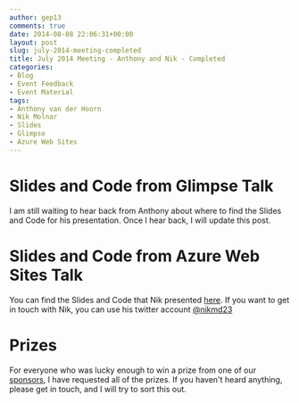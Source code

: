 ```yaml
---
author: gep13
comments: true
date: 2014-08-08 22:06:31+00:00
layout: post
slug: july-2014-meeting-completed
title: July 2014 Meeting - Anthony and Nik - Completed
categories:
- Blog
- Event Feedback
- Event Material
tags:
- Anthony van der Hoorn
- Nik Molnar
- Slides
- Glimpse
- Azure Web Sites
---
```


# Slides and Code from Glimpse Talk

I am still waiting to hear back from Anthony about where to find the Slides and Code for his presentation.  Once I hear back, I will update this post.

# Slides and Code from Azure Web Sites Talk

You can find the Slides and Code that Nik presented [here][Nik_GitHub_Page].  If you want to get in touch with Nik, you can use his twitter account [@nikmd23][Nik_Twitter_Account]

# Prizes

For everyone who was lucky enough to win a prize from one of our [sponsors][sponsors_page], I have requested all of the prizes.  If you haven't heard anything, please get in touch, and I will try to sort this out.

[Nik_GitHub_Page]: https://github.com/nikmd23/talk-website-secrets-exposed
[Nik_Twitter_Account]: https://twitter.com/nikmd23
[Anthony_Twitter_Account]: https://twitter.com/anthony_vdh
[sponsors_page]: http://www.aberdeendevelopers.co.uk/sponsors/